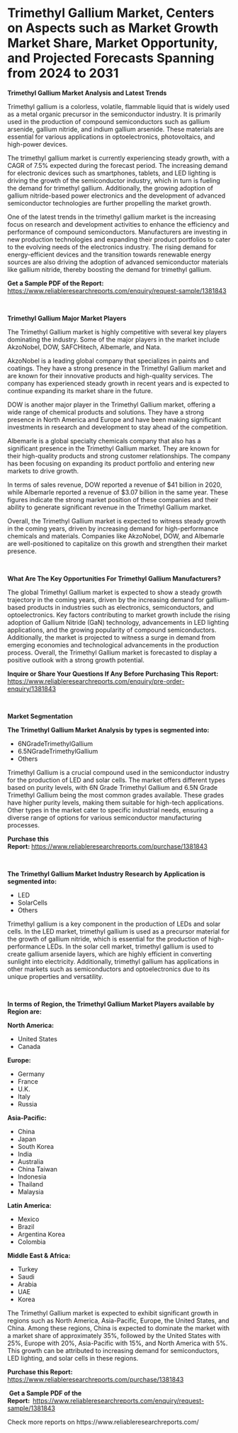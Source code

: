 <p><h1>Trimethyl Gallium Market, Centers on Aspects such as Market Growth Market Share, Market Opportunity, and Projected Forecasts Spanning from 2024 to 2031</h1></p><p><strong>Trimethyl Gallium Market Analysis and Latest Trends</strong></p>
<p><p>Trimethyl gallium is a colorless, volatile, flammable liquid that is widely used as a metal organic precursor in the semiconductor industry. It is primarily used in the production of compound semiconductors such as gallium arsenide, gallium nitride, and indium gallium arsenide. These materials are essential for various applications in optoelectronics, photovoltaics, and high-power devices.</p><p>The trimethyl gallium market is currently experiencing steady growth, with a CAGR of 7.5% expected during the forecast period. The increasing demand for electronic devices such as smartphones, tablets, and LED lighting is driving the growth of the semiconductor industry, which in turn is fueling the demand for trimethyl gallium. Additionally, the growing adoption of gallium nitride-based power electronics and the development of advanced semiconductor technologies are further propelling the market growth.</p><p>One of the latest trends in the trimethyl gallium market is the increasing focus on research and development activities to enhance the efficiency and performance of compound semiconductors. Manufacturers are investing in new production technologies and expanding their product portfolios to cater to the evolving needs of the electronics industry. The rising demand for energy-efficient devices and the transition towards renewable energy sources are also driving the adoption of advanced semiconductor materials like gallium nitride, thereby boosting the demand for trimethyl gallium.</p></p>
<p><strong>Get a Sample PDF of the Report:&nbsp;</strong> <a href="https://www.reliableresearchreports.com/enquiry/request-sample/1381843">https://www.reliableresearchreports.com/enquiry/request-sample/1381843</a></p>
<p>&nbsp;</p>
<p><strong>Trimethyl Gallium Major Market Players</strong></p>
<p><p>The Trimethyl Gallium market is highly competitive with several key players dominating the industry. Some of the major players in the market include AkzoNobel, DOW, SAFCHitech, Albemarle, and Nata.</p><p>AkzoNobel is a leading global company that specializes in paints and coatings. They have a strong presence in the Trimethyl Gallium market and are known for their innovative products and high-quality services. The company has experienced steady growth in recent years and is expected to continue expanding its market share in the future.</p><p>DOW is another major player in the Trimethyl Gallium market, offering a wide range of chemical products and solutions. They have a strong presence in North America and Europe and have been making significant investments in research and development to stay ahead of the competition.</p><p>Albemarle is a global specialty chemicals company that also has a significant presence in the Trimethyl Gallium market. They are known for their high-quality products and strong customer relationships. The company has been focusing on expanding its product portfolio and entering new markets to drive growth.</p><p>In terms of sales revenue, DOW reported a revenue of $41 billion in 2020, while Albemarle reported a revenue of $3.07 billion in the same year. These figures indicate the strong market position of these companies and their ability to generate significant revenue in the Trimethyl Gallium market.</p><p>Overall, the Trimethyl Gallium market is expected to witness steady growth in the coming years, driven by increasing demand for high-performance chemicals and materials. Companies like AkzoNobel, DOW, and Albemarle are well-positioned to capitalize on this growth and strengthen their market presence.</p></p>
<p>&nbsp;</p>
<p><strong>What Are The Key Opportunities For Trimethyl Gallium Manufacturers?</strong></p>
<p><p>The global Trimethyl Gallium market is expected to show a steady growth trajectory in the coming years, driven by the increasing demand for gallium-based products in industries such as electronics, semiconductors, and optoelectronics. Key factors contributing to market growth include the rising adoption of Gallium Nitride (GaN) technology, advancements in LED lighting applications, and the growing popularity of compound semiconductors. Additionally, the market is projected to witness a surge in demand from emerging economies and technological advancements in the production process. Overall, the Trimethyl Gallium market is forecasted to display a positive outlook with a strong growth potential.</p></p>
<p><strong>Inquire or Share Your Questions If Any Before Purchasing This Report:</strong> <a href="https://www.reliableresearchreports.com/enquiry/pre-order-enquiry/1381843">https://www.reliableresearchreports.com/enquiry/pre-order-enquiry/1381843</a></p>
<p>&nbsp;</p>
<p><strong>Market Segmentation</strong></p>
<p><strong>The Trimethyl Gallium Market Analysis by types is segmented into:</strong></p>
<p><ul><li>6NGradeTrimethylGallium</li><li>6.5NGradeTrimethylGallium</li><li>Others</li></ul></p>
<p><p>Trimethyl Gallium is a crucial compound used in the semiconductor industry for the production of LED and solar cells. The market offers different types based on purity levels, with 6N Grade Trimethyl Gallium and 6.5N Grade Trimethyl Gallium being the most common grades available. These grades have higher purity levels, making them suitable for high-tech applications. Other types in the market cater to specific industrial needs, ensuring a diverse range of options for various semiconductor manufacturing processes.</p></p>
<p><strong>Purchase this Report:&nbsp;</strong><a href="https://www.reliableresearchreports.com/purchase/1381843">https://www.reliableresearchreports.com/purchase/1381843</a></p>
<p>&nbsp;</p>
<p><strong>The Trimethyl Gallium Market Industry Research by Application is segmented into:</strong></p>
<p><ul><li>LED</li><li>SolarCells</li><li>Others</li></ul></p>
<p><p>Trimethyl gallium is a key component in the production of LEDs and solar cells. In the LED market, trimethyl gallium is used as a precursor material for the growth of gallium nitride, which is essential for the production of high-performance LEDs. In the solar cell market, trimethyl gallium is used to create gallium arsenide layers, which are highly efficient in converting sunlight into electricity. Additionally, trimethyl gallium has applications in other markets such as semiconductors and optoelectronics due to its unique properties and versatility.</p></p>
<p>&nbsp;</p>
<p><strong>In terms of Region, the Trimethyl Gallium Market Players available by Region are:</strong></p>
<p>
    <p> <strong> North America: </strong>
        <ul>
            <li>United States</li>
            <li>Canada</li>
        </ul>
        </p> 
    <p> <strong> Europe: </strong>
        <ul>
            <li>Germany</li>
            <li>France</li>
            <li>U.K.</li>
            <li>Italy</li>
            <li>Russia</li>
        </ul>
        </p> 
    <p> <strong> Asia-Pacific: </strong>
        <ul>
            <li>China</li>
            <li>Japan</li>
            <li>South Korea</li>
            <li>India</li>
            <li>Australia</li>
            <li>China Taiwan</li>
            <li>Indonesia</li>
            <li>Thailand</li>
            <li>Malaysia</li>
        </ul>
        </p> 
    <p> <strong> Latin America: </strong>
        <ul>
            <li>Mexico</li>
            <li>Brazil</li>
            <li>Argentina Korea</li>
            <li>Colombia</li>
        </ul>
        </p> 
    <p> <strong> Middle East & Africa: </strong>
        <ul>
            <li>Turkey</li>
            <li>Saudi</li>
            <li>Arabia</li>
            <li>UAE</li>
            <li>Korea</li>
        </ul>
    </p>
    </p>
<p><p>The Trimethyl Gallium market is expected to exhibit significant growth in regions such as North America, Asia-Pacific, Europe, the United States, and China. Among these regions, China is expected to dominate the market with a market share of approximately 35%, followed by the United States with 25%, Europe with 20%, Asia-Pacific with 15%, and North America with 5%. This growth can be attributed to increasing demand for semiconductors, LED lighting, and solar cells in these regions.</p></p>
<p><strong>Purchase this Report: </strong><a href="https://www.reliableresearchreports.com/purchase/1381843">https://www.reliableresearchreports.com/purchase/1381843</a></p>
<p>&nbsp;<strong>Get a Sample PDF of the Report:&nbsp;&nbsp;</strong><a href="https://www.reliableresearchreports.com/enquiry/request-sample/1381843">https://www.reliableresearchreports.com/enquiry/request-sample/1381843</a></p>
<p><strong></strong></p>
<p>Check more reports on https://www.reliableresearchreports.com/</p>